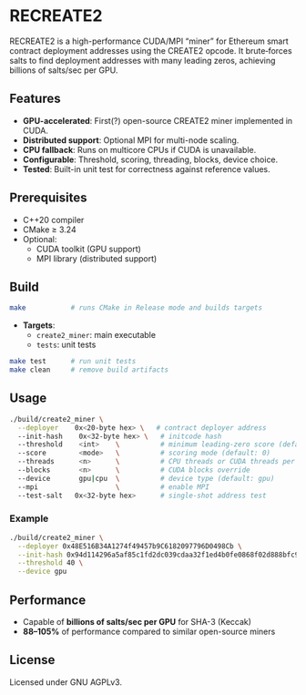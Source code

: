 # RECREATE2

RECREATE2 is a high-performance CUDA/MPI “miner” for Ethereum smart contract deployment addresses using the CREATE2 opcode. It brute‑forces salts to find deployment addresses with many leading zeros, achieving billions of salts/sec per GPU.

## Features

- **GPU-accelerated**: First(?) open-source CREATE2 miner implemented in CUDA.
- **Distributed support**: Optional MPI for multi-node scaling.
- **CPU fallback**: Runs on multicore CPUs if CUDA is unavailable.
- **Configurable**: Threshold, scoring, threading, blocks, device choice.
- **Tested**: Built-in unit test for correctness against reference values.

## Prerequisites

- C++20 compiler
- CMake ≥ 3.24
- Optional:
  - CUDA toolkit (GPU support)
  - MPI library (distributed support)

## Build

```sh
make           # runs CMake in Release mode and builds targets
```

- **Targets**:
  - `create2_miner`: main executable
  - `tests`: unit tests

```sh
make test      # run unit tests
make clean     # remove build artifacts
```

## Usage

```sh
./build/create2_miner \
  --deployer    0x<20-byte hex> \   # contract deployer address
  --init-hash    0x<32-byte hex> \   # initcode hash
  --threshold    <int>    \          # minimum leading-zero score (default: 32)
  --score        <mode>   \          # scoring mode (default: 0)
  --threads      <n>      \          # CPU threads or CUDA threads per block
  --blocks       <n>      \          # CUDA blocks override
  --device       gpu|cpu  \          # device type (default: gpu)
  --mpi                   \          # enable MPI
  --test-salt   0x<32-byte hex>      # single-shot address test
```

### Example

```sh
./build/create2_miner \
  --deployer 0x48E516B34A1274f49457b9C6182097796D0498Cb \
  --init-hash 0x94d114296a5af85c1fd2dc039cdaa32f1ed4b0fe0868f02d888bfc91feb645d9 \
  --threshold 40 \
  --device gpu
```

## Performance

- Capable of **billions of salts/sec per GPU** for SHA-3 (Keccak)
- **88–105%** of performance compared to similar open-source miners

## License

Licensed under GNU AGPLv3.
